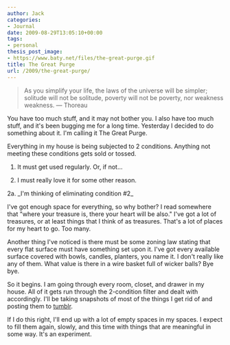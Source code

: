 ```yaml
---
author: Jack
categories:
- Journal
date: 2009-08-29T13:05:10+00:00
tags:
- personal
thesis_post_image:
- https://www.baty.net/files/the-great-purge.gif
title: The Great Purge
url: /2009/the-great-purge/
---
```


> As you simplify your life, the laws of the universe will be simpler; solitude will not be solitude, poverty will not be poverty, nor weakness weakness. &#8212; Thoreau

You have too much stuff, and it may not bother you. I also have too much stuff, and it's been bugging me for a long time. Yesterday I decided to do something about it. I'm calling it The Great Purge.

Everything in my house is being subjected to 2 conditions. Anything not meeting these conditions gets sold or tossed.

1. It must get used regularly. Or, if not&#8230;
  
2. I must really love it for some other reason.

2a. \_I'm thinking of eliminating condition #2\_

I've got enough space for everything, so why bother? I read somewhere that "where your treasure is, there your heart will be also." I've got a lot of treasures, or at least things that I think of as treasures. That's a lot of places for my heart to go. Too many.

Another thing I've noticed is there must be some zoning law stating that every flat surface must have something set upon it. I've got every available surface covered with bowls, candles, planters, you name it. I don't really like any of them. What value is there in a wire basket full of wicker balls? Bye bye.

So it begins. I am going through every room, closet, and drawer in my house. All of it gets run through the 2-condition filter and dealt with accordingly. I'll be taking snapshots of most of the things I get rid of and posting them to [tumblr](http://thegreatpurge.tumblr.com/).

If I do this right, I'll end up with a lot of empty spaces in my spaces. I expect to fill them again, slowly, and this time with things that are meaningful in some way. It's an experiment.